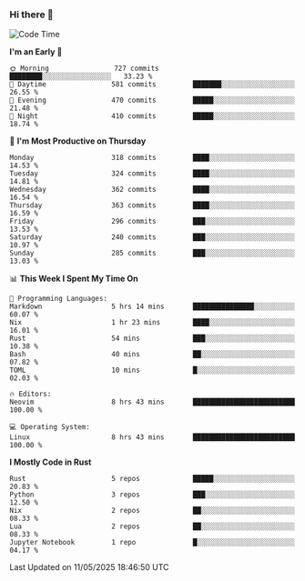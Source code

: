 ### Hi there 👋
<!--START_SECTION:waka-->
![Code Time](http://img.shields.io/badge/Code%20Time-567%20hrs%2022%20mins-blue)

**I'm an Early 🐤** 

```text
🌞 Morning                727 commits         ████████░░░░░░░░░░░░░░░░░   33.23 % 
🌆 Daytime                581 commits         ███████░░░░░░░░░░░░░░░░░░   26.55 % 
🌃 Evening                470 commits         █████░░░░░░░░░░░░░░░░░░░░   21.48 % 
🌙 Night                  410 commits         █████░░░░░░░░░░░░░░░░░░░░   18.74 % 
```
📅 **I'm Most Productive on Thursday** 

```text
Monday                   318 commits         ████░░░░░░░░░░░░░░░░░░░░░   14.53 % 
Tuesday                  324 commits         ████░░░░░░░░░░░░░░░░░░░░░   14.81 % 
Wednesday                362 commits         ████░░░░░░░░░░░░░░░░░░░░░   16.54 % 
Thursday                 363 commits         ████░░░░░░░░░░░░░░░░░░░░░   16.59 % 
Friday                   296 commits         ███░░░░░░░░░░░░░░░░░░░░░░   13.53 % 
Saturday                 240 commits         ███░░░░░░░░░░░░░░░░░░░░░░   10.97 % 
Sunday                   285 commits         ███░░░░░░░░░░░░░░░░░░░░░░   13.03 % 
```


📊 **This Week I Spent My Time On** 

```text
💬 Programming Languages: 
Markdown                 5 hrs 14 mins       ███████████████░░░░░░░░░░   60.07 % 
Nix                      1 hr 23 mins        ████░░░░░░░░░░░░░░░░░░░░░   16.01 % 
Rust                     54 mins             ███░░░░░░░░░░░░░░░░░░░░░░   10.38 % 
Bash                     40 mins             ██░░░░░░░░░░░░░░░░░░░░░░░   07.82 % 
TOML                     10 mins             █░░░░░░░░░░░░░░░░░░░░░░░░   02.03 % 

🔥 Editors: 
Neovim                   8 hrs 43 mins       █████████████████████████   100.00 % 

💻 Operating System: 
Linux                    8 hrs 43 mins       █████████████████████████   100.00 % 
```

**I Mostly Code in Rust** 

```text
Rust                     5 repos             █████░░░░░░░░░░░░░░░░░░░░   20.83 % 
Python                   3 repos             ███░░░░░░░░░░░░░░░░░░░░░░   12.50 % 
Nix                      2 repos             ██░░░░░░░░░░░░░░░░░░░░░░░   08.33 % 
Lua                      2 repos             ██░░░░░░░░░░░░░░░░░░░░░░░   08.33 % 
Jupyter Notebook         1 repo              █░░░░░░░░░░░░░░░░░░░░░░░░   04.17 % 
```




 Last Updated on 11/05/2025 18:46:50 UTC
<!--END_SECTION:waka-->

<!--
**YoganshSharma/YoganshSharma** is a ✨ _special_ ✨ repository because its `README.md` (this file) appears on your GitHub profile.

Here are some ideas to get you started:

- 🔭 I’m currently working on ...
- 🌱 I’m currently learning ...
- 👯 I’m looking to collaborate on ...
- 🤔 I’m looking for help with ...
- 💬 Ask me about ...
- 📫 How to reach me: ...
- 😄 Pronouns: ...
- ⚡ Fun fact: ...
-->
